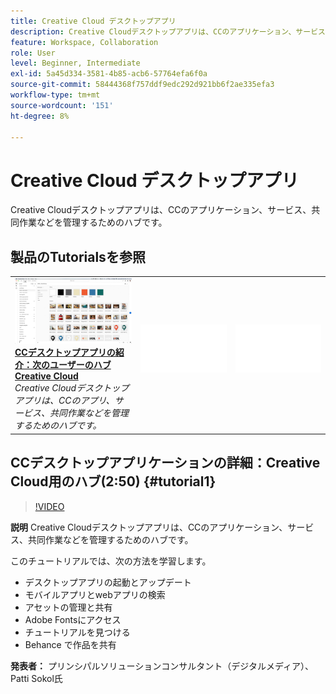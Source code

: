 ```yaml
---
title: Creative Cloud デスクトップアプリ
description: Creative Cloudデスクトップアプリは、CCのアプリケーション、サービス、共同作業などを管理するためのハブです。
feature: Workspace, Collaboration
role: User
level: Beginner, Intermediate
exl-id: 5a45d334-3581-4b85-acb6-57764efa6f0a
source-git-commit: 58444368f757ddf9edc292d921bb6f2ae335efa3
workflow-type: tm+mt
source-wordcount: '151'
ht-degree: 8%

---
```


# Creative Cloud デスクトップアプリ

Creative Cloudデスクトップアプリは、CCのアプリケーション、サービス、共同作業などを管理するためのハブです。

## 製品のTutorialsを参照

<table style="table-layout:fixed">
<tr>
 <td>
   <a href="creativeclouddesktopapp.md#tutorial1">
      <img alt="CCデスクトップアプリケーションの概要：次のユーザーのハブ 
Creative Cloud" src="../assets/ccda_overview_sokol_thumbnail.jpg" />
   </a>
    <div>
   <a href="creativeclouddesktopapp.md#tutorial1"><strong>CCデスクトップアプリの紹介：次のユーザーのハブ 
Creative Cloud</strong></a>
    </div>
    <em>Creative Cloudデスクトップアプリは、CCのアプリ、サービス、共同作業などを管理するためのハブです。</em>
    <br>
  </td>
  <td>
    <img alt="スペーサー" src="../assets/Whitespacer.png" />
    <div>
    <br>
  </td>
  <td>
    <img alt="スペーサー" src="../assets/Whitespacer.png" />
    <div>
    <br>
  </td>
</tr>
</table>

## CCデスクトップアプリケーションの詳細：Creative Cloud用のハブ(2:50) {#tutorial1}

>[!VIDEO](https://video.tv.adobe.com/v/327095?hidetitle=true)

**説明**
Creative Cloudデスクトップアプリは、CCのアプリケーション、サービス、共同作業などを管理するためのハブです。

このチュートリアルでは、次の方法を学習します。
* デスクトップアプリの起動とアップデート
* モバイルアプリとwebアプリの検索
* アセットの管理と共有
* Adobe Fontsにアクセス
* チュートリアルを見つける
* Behance で作品を共有

**発表者：**
プリンシパルソリューションコンサルタント（デジタルメディア）、Patti Sokol氏
